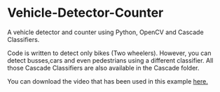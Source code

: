 # Vehicle-Detector-Counter
A vehicle detector and counter using Python, OpenCV and Cascade Classifiers. 

Code is written to detect only bikes (Two wheelers). However, you can detect busses,cars and even pedestrians using a different classifier.
All those Cascade Classifiers are also available in the Cascade folder. 

You can download the video that has been used in this example [here.](https://drive.google.com/file/d/1XseO8yv6dftdrkTSioZbfkPbs_s4cABg/view?usp=sharing)
